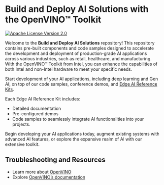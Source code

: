 # Build and Deploy AI Solutions with the OpenVINO™ Toolkit

[![Apache License Version 2.0](https://img.shields.io/badge/license-Apache_2.0-green.svg)](https://github.com/openvinotoolkit/openvino_notebooks/blob/main/LICENSE)

Welcome to the **Build and Deploy AI Solutions** repository! This repository contains pre-built components and code samples designed to accelerate the development and deployment of production-grade AI applications across various industries, such as retail, healthcare, and manufacturing. With the OpenVINO™ Toolkit from Intel, you can enhance the capabilities of both Intel and non-Intel hardware to meet your specific needs.

Start development of your AI applications, including deep learning and Gen AI, on top of our code samples, conference demos, and [Edge AI Reference Kits](https://www.intel.com/content/www/us/en/developer/topic-technology/edge-5g/open-potential.html).

Each Edge AI Reference Kit includes:

- Detailed documentation
- Pre-configured demos
- Code samples to seamlessly integrate AI functionalities into your projects.

Begin developing your AI applications today, augment existing systems with advanced AI features, or explore the expansive realm of AI with our extensive toolkit.

## Troubleshooting and Resources
- Learn more about [OpenVINO](https://www.intel.com/content/www/us/en/developer/tools/openvino-toolkit/overview.html)
- Explore [OpenVINO’s documentation](https://docs.openvino.ai/home.html)